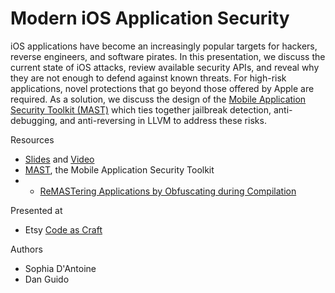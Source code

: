 # Modern iOS Application Security

iOS applications have become an increasingly popular targets for hackers, reverse engineers, and software pirates. In this presentation, we discuss the current state of iOS attacks, review available security APIs, and reveal why they are not enough to defend against known threats. For high-risk applications, novel protections that go beyond those offered by Apple are required. As a solution, we discuss the design of the [Mobile Application Security Toolkit (MAST)](https://www.trailofbits.com/products/#mast) which ties together jailbreak detection, anti-debugging, and anti-reversing in LLVM to address these risks.

Resources
* [Slides](/iOS%20Application%20Security/iOS%20Application%20Security_notes.pdf) and [Video](http://original.livestream.com/etsycodeascraft/video?clipId=pla_d62e2a22-e7b8-4140-9b92-44c41c07c1cb)
* [MAST](https://www.appsecuritytoolkit.com/), the Mobile Application Security Toolkit
* * [ReMASTering Applications by Obfuscating during Compilation](https://blog.trailofbits.com/2014/08/20/remastering-applications-by-obfuscating-during-compilation/)

Presented at
* Etsy [Code as Craft](https://codeascraft.com/speakers/sophia-dantoine-modern-application-security-for-ios/) 

Authors
* Sophia D'Antoine
* Dan Guido
